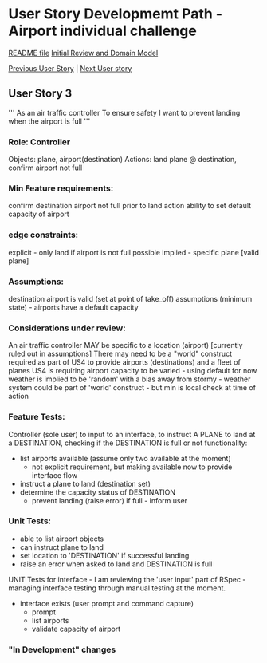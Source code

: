 # User Story Developmemt Path - Airport individual challenge
[README file](../README.md)
[Initial Review and Domain Model](initial_review.md)

[Previous User Story](dev_us2.md)  |  [Next User story](dev_us4.md)


## User Story 3
'''
As an air traffic controller
To ensure safety
I want to prevent landing when the airport is full
'''

### Role: Controller
Objects: plane, airport(destination)
Actions: land plane @ destination, confirm airport not full

### Min Feature requirements:
confirm destination airport not full prior to land action
ability to set default capacity of airport

### edge constraints:
explicit - only land if airport is not full
possible implied - specific plane [valid plane]

### Assumptions:
destination airport is valid (set at point of take_off)
assumptions (minimum state) - airports have a default capacity

### Considerations under review:
An air traffic controller MAY be specific to a location (airport) [currently ruled out in assumptions]
There may need to be a "world" construct required as part of US4 to provide airports (destinations) and a fleet of planes
US4 is requiring airport capacity to be varied - using default for now
weather is implied to be 'random' with a bias away from stormy - weather system could be part of 'world' construct - but min is local check at time of action

### Feature Tests:
Controller (sole user) to input to an interface, to instruct A PLANE to land at a DESTINATION, checking if the DESTINATION is full or not
functionality:
  - list airports available (assume only two available at the moment)
    - not explicit requirement, but making available now to provide interface flow
  - instruct a plane to land (destination set)
  - determine the capacity status of DESTINATION
    - prevent landing (raise error) if full - inform user

### Unit Tests:
 - able to list airport objects
 - can instruct plane to land
  - set location to 'DESTINATION' if successful landing
  - raise an error when asked to land and DESTINATION is full

 UNIT Tests for interface - I am reviewing the 'user input' part of RSpec - managing interface testing through manual testing at the moment.
 - interface exists (user prompt and command capture)
   - prompt
   - list airports
   - validate capacity of airport

### "In Development" changes
